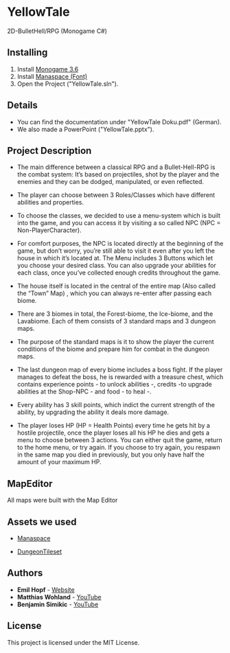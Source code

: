 # YellowTale

2D-BulletHell/RPG (Monogame C#)

## Installing

1. Install [Monogame 3.6](http://www.monogame.net/2017/03/01/monogame-3-6/) 
2. Install [Manaspace (Font)](https://www.dafont.com/manaspace.font)
3. Open the Project ("YellowTale.sln").

## Details

- You can find the documentation under "YellowTale Doku.pdf" (German).
- We also made a PowerPoint ("YellowTale.pptx").

## Project Description

- The main difference between a classical RPG and a Bullet-Hell-RPG is the combat system: 
It’s based on projectiles, shot by the player and the enemies and they can be dodged, manipulated, or even reflected.

- The player can choose between 3 Roles/Classes which have different abilities and properties.

- To choose the classes, we decided to use a menu-system which is built into the game, and you can access it by visiting a so called NPC (NPC = Non-PlayerCharacter).

- For comfort purposes, the NPC is located directly at the beginning of the game, but don’t worry, you’re still able to visit it even after you left the house in which it’s located at. The Menu includes 3 Buttons which let you choose your desired class. You can also upgrade your abilities for each class, once you’ve collected enough credits throughout the game.

- The house itself is located in the central of the entire map (Also called the “Town” Map) , which you can always re-enter after passing each biome.

- There are 3 biomes in total, the Forest-biome, the Ice-biome, and the Lavabiome. Each of them consists of 3 standard maps and 3 dungeon maps.

- The purpose of the standard maps is it to show the player the current conditions of the biome and prepare him for combat in the dungeon maps.

- The last dungeon map of every biome includes a boss fight. If the player manages to defeat the boss, he is rewarded with a treasure chest, which contains experience points - to unlock abilities -, credits -to upgrade abilities at the Shop-NPC - and food - to heal -.

- Every ability has 3 skill points, which indict the current strength of the ability, by upgrading the ability it deals more damage.

- The player loses HP (HP = Health Points) every time he gets hit by a hostile projectile, once the player loses all his HP he dies and gets a menu to choose between 3 actions. You can either quit the game, return to the home menu, or try
again. If you choose to try again, you respawn in the same map you died in previously, but you only have half the amount of your maximum HP.

## MapEditor

All maps were built with the Map Editor

## Assets we used

- [Manaspace](https://www.dafont.com/manaspace.font)

- [DungeonTileset](https://0x72.itch.io/dungeontileset-ii)

## Authors

* **Emil Hopf** - [Website](http://www.jaemil.de/)
* **Matthias Wohland** - [YouTube](https://www.youtube.com/user/mwohland23)
* **Benjamin Simikic** - [YouTube](https://www.youtube.com/user/Jimmongaming)

## License

This project is licensed under the MIT License.
